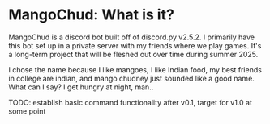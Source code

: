 # MangoChud: What is it?
MangoChud is a discord bot built off of discord.py v2.5.2. I primarily have this bot set up in a private server with my friends where we play games.
It's a long-term project that will be fleshed out over time during summer 2025.

I chose the name because I like mangoes, I like Indian food, my best friends in college are indian, and mango chudney just sounded like a good name.
What can I say? I get hungry at night, man..

TODO: establish basic command functionality after v0.1, target for v1.0 at some point
